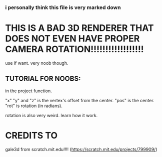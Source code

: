 ### i personally think this file is very marked down

# THIS IS A BAD 3D RENDERER THAT DOES NOT EVEN HAVE PROPER CAMERA ROTATION!!!!!!!!!!!!!!!!!!

use if want.
very noob though.

## TUTORIAL FOR NOOBS:

in the project function.

"x" "y" and "z" is the vertex's offset from the center.
"pos" is the center.
"rot" is rotation (in radians).

rotation is also very weird. learn how it work.

# CREDITS TO

gale3d from scratch.mit.edu!!!!
(https://scratch.mit.edu/projects/799909/)

